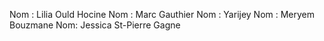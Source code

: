 Nom : Lilia Ould Hocine
Nom : Marc Gauthier
Nom : Yarijey
Nom : Meryem Bouzmane
Nom: Jessica St-Pierre Gagne

